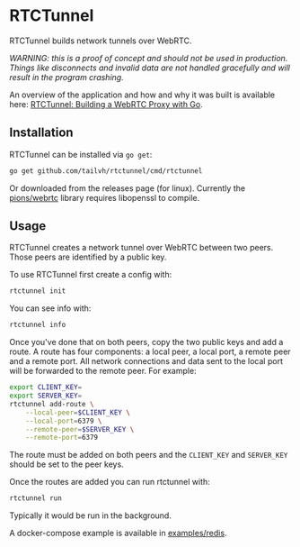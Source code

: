# RTCTunnel

RTCTunnel builds network tunnels over WebRTC.

_WARNING: this is a proof of concept and should not be used in production. Things like disconnects and invalid data are not handled gracefully and will result in the program crashing._

An overview of the application and how and why it was built is available here: [RTCTunnel: Building a WebRTC Proxy with Go](http://www.doxsey.net/blog/rtctunnel--building-a-webrtc-proxy-with-go).

## Installation

RTCTunnel can be installed via `go get`:

```bash
go get github.com/tailvh/rtctunnel/cmd/rtctunnel
```

Or downloaded from the releases page (for linux). Currently the [pions/webrtc](https://github.com/pions/webrtc) library requires libopenssl to compile.

## Usage

RTCTunnel creates a network tunnel over WebRTC between two peers. Those peers are identified by a public key. 

To use RTCTunnel first create a config with:

```bash
rtctunnel init
```

You can see info with:

```bash
rtctunnel info
```

Once you've done that on both peers, copy the two public keys and add a route. A route has four components: a local peer, a local port, a remote peer and a remote port. All network connections and data sent to the local port will be forwarded to the remote peer. For example:

```bash
export CLIENT_KEY=
export SERVER_KEY=
rtctunnel add-route \
    --local-peer=$CLIENT_KEY \
    --local-port=6379 \
    --remote-peer=$SERVER_KEY \
    --remote-port=6379
```

The route must be added on both peers and the `CLIENT_KEY` and `SERVER_KEY` should be set to the peer keys.

Once the routes are added you can run rtctunnel with:

```bash
rtctunnel run
```

Typically it would be run in the background.

A docker-compose example is available in [examples/redis](https://github.com/tailvh/rtctunnel/tree/master/examples/redis).
